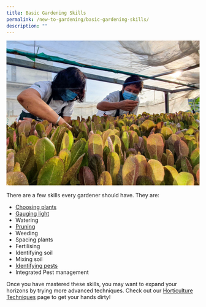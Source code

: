 ```yaml
---
title: Basic Gardening Skills
permalink: /new-to-gardening/basic-gardening-skills/
description: ""
---
```

<img title="Gardeners tending to a bed of lettuce. Photo by Jacqueline Chua" src="/images/Gardeners/GeneralMaintainance_JacChua.jpg">
<p> There are a few skills every gardener should have. They are:</p>
<ul>
	<li><a href="https://staging.dmhtu0pi4p9u7.amplifyapp.com/page-index/horticulture-techniques/choosingplants/">Choosing plants</a></li>
	<li><a href="https://staging.dmhtu0pi4p9u7.amplifyapp.com/page-index/horticulture-techniques/gauging-light/">Gauging light</a></li>
	<li>Watering</li>
	<li><a href="https://staging.dmhtu0pi4p9u7.amplifyapp.com/page-index/horticulture-techniques/pruning/">Pruning</a></li>
	<li>Weeding</li>
	<li>Spacing plants</li>
	<li>Fertilising</li>
	<li>Identifying soil</li>
	<li>Mixing soil</li>
	<li><a href="https://staging.dmhtu0pi4p9u7.amplifyapp.com/digital-tools/pestid/">Identifying pests</a></li>
	<li>Integrated Pest management</li>
	</ul>
	<p>Once you have mastered these skills, you may want to expand your horizons by trying more advanced techniques. Check out our <a href="https://staging.dmhtu0pi4p9u7.amplifyapp.com/learn-more-about-gardening/horticulture-techniques/">Horticulture Techniques</a> page to get your hands dirty!
	</p>